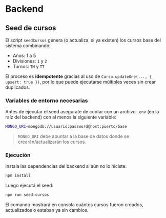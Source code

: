# Backend

## Seed de cursos

El script `seedCursos` genera (o actualiza, si ya existen) los cursos base del sistema
combinando:

- Años: 1 a 5
- Divisiones: `1` y `2`
- Turnos: `TM` y `TT`

El proceso es **idempotente** gracias al uso de `Curso.updateOne(..., { upsert: true })`,
por lo que puede ejecutarse múltiples veces sin crear duplicados.

### Variables de entorno necesarias

Antes de ejecutar el seed asegurate de contar con un archivo `.env` (en la raíz del
backend) con al menos la siguiente variable:

```bash
MONGO_URI=mongodb://usuario:password@host:puerto/base
```

> `MONGO_URI` debe apuntar a la base de datos donde se crearán/actualizarán los cursos.

### Ejecución

Instala las dependencias del backend si aún no lo hiciste:

```bash
npm install
```

Luego ejecutá el seed:

```bash
npm run seed:cursos
```

El comando mostrará en consola cuántos cursos fueron creados, actualizados o estaban ya
sin cambios.

